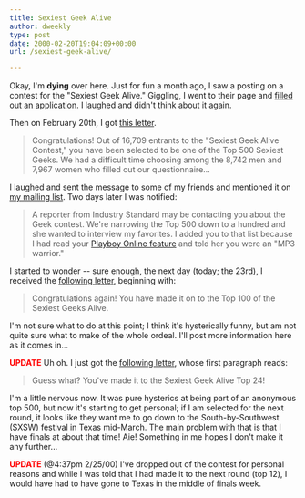 ```yaml
---
title: Sexiest Geek Alive
author: dweekly
type: post
date: 2000-02-20T19:04:09+00:00
url: /sexiest-geek-alive/

---
```

Okay, I'm **dying** over here. Just for fun a month ago, I saw a posting on a contest for the "Sexiest Geek Alive." Giggling, I went to their page and [filled out an application](http://web.archive.org/web/20060510141439/http://www.sexiestgeekalive.com/app02a.html). I laughed and didn't think about it again.

Then on February 20th, I got [this letter](letter1).

> Congratulations! Out of 16,709 entrants to the "Sexiest Geek Alive Contest," you have been selected to be one of the Top 500 Sexiest Geeks. We had a difficult time choosing among the 8,742 men and 7,967 women who filled out our questionnaire...

I laughed and sent the message to some of my friends and mentioned it on [my mailing list](/updates). Two days later I was notified:

> A reporter from Industry Standard may be contacting you about the Geek contest. We're narrowing the Top 500 down to a hundred and she wanted to interview my favorites. I added you to that list because I had read your [Playboy Online feature](http://web.archive.org/web/20000301223841/http://www.playboy.com/oncampus/feature/mp3/weekly1.html) and told her you were an "MP3 warrior."

I started to wonder -- sure enough, the next day (today; the 23rd), I received the [following letter](letter2), beginning with:

> Congratulations again! You have made it on to the Top 100 of the Sexiest Geeks Alive.

I'm not sure what to do at this point; I think it's hysterically funny, but am not quite sure what to make of the whole ordeal. I'll post more information here as it comes in...

<span style="color: red;"><strong>UPDATE</strong></span> Uh oh. I just got the [following letter](letter3), whose first paragraph reads:

> Guess what? You've made it to the Sexiest Geek Alive Top 24!

I'm a little nervous now. It was pure hysterics at being part of an anonymous top 500, but now it's starting to get personal; if I am selected for the next round, it looks like they want me to go down to the South-by-Southwest (SXSW) festival in Texas mid-March. The main problem with that is that I have finals at about that time! Aie! Something in me hopes I don't make it any further...

<span style="color: red;"><strong>UPDATE</strong></span> (@4:37pm 2/25/00) I've dropped out of the contest for personal reasons and while I was told that I had made it to the next round (top 12), I would have had to have gone to Texas in the middle of finals week.